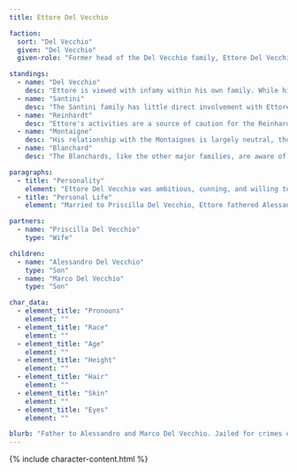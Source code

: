 ```yaml
---
title: Ettore Del Vecchio

faction:
  sort: "Del Vecchio"
  given: "Del Vecchio"
  given-role: "Former head of the Del Vecchio family, Ettore Del Vecchio built the family's vast commercial empire through a combination of legitimate business ventures and illicit schemes. His actions brought wealth and influence to the family, but at the cost of their reputation and integrity, leaving a long-standing mark that his sons would later strive to erase."

standings:
  - name: "Del Vecchio"
    desc: "Ettore is viewed with infamy within his own family. While his criminal activities secured short-term gains, they ultimately led to the family's disgrace. Alessandro and Marco Del Vecchio worked tirelessly to dismantle his operations and restore the family's honor."
  - name: "Santini"
    desc: "The Santini family has little direct involvement with Ettore personally, though his misdeeds indirectly affected Sen's aristocratic circles, of which the Santinis are prominent members."
  - name: "Reinhardt"
    desc: "Ettore's activities are a source of caution for the Reinhardts, who are wary of corruption in influential families but have no personal allegiance to him."
  - name: "Montaigne"
    desc: "His relationship with the Montaignes is largely neutral, though his mismanagement and corruption may have influenced their political considerations within the city."
  - name: "Blanchard"
    desc: "The Blanchards, like the other major families, are aware of Ettore's fall from grace and regard him as a cautionary example of unchecked ambition and corruption."

paragraphs:
  - title: "Personality"
    element: "Ettore Del Vecchio was ambitious, cunning, and willing to exploit any opportunity for personal gain. His charisma allowed him to navigate both legitimate commerce and the criminal underworld, but he lacked the moral compass to balance wealth with honor. He is remembered as shrewd and persuasive, yet ultimately reckless in his pursuit of power."
  - title: "Personal Life"
    element: "Married to Priscilla Del Vecchio, Ettore fathered Alessandro and Marco. His personal life was deeply intertwined with his business and criminal dealings, creating tension and moral conflict for his children as they grew older."

partners:
  - name: "Priscilla Del Vecchio"
    type: "Wife"

children:
  - name: "Alessandro Del Vecchio"
    type: "Son"
  - name: "Marco Del Vecchio"
    type: "Son"

char_data:
  - element_title: "Pronouns"
    element: ""
  - element_title: "Race"
    element: ""
  - element_title: "Age"
    element: ""
  - element_title: "Height"
    element: ""
  - element_title: "Hair"
    element: ""
  - element_title: "Skin"
    element: ""
  - element_title: "Eyes"
    element: ""

blurb: "Father to Alessandro and Marco Del Vecchio. Jailed for crimes of corruption and theft."
---
```


{% include character-content.html %}